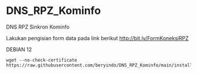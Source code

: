# DNS_RPZ_Kominfo
DNS RPZ Sinkron Kominfo

Lakukan pengisian form data pada link berikut
http://bit.ly/FormKoneksiRPZ

DEBIAN 12

```
wget --no-check-certificate https://raw.githubusercontent.com/beryindo/DNS_RPZ_Kominfo/main/install.sh
```
```
